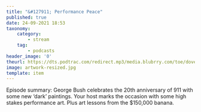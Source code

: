 ```yaml
---
title: "&#127911; Performance Peace"
published: true
date: 24-09-2021 18:53
taxonomy:
    category:
        - stream
    tag:
        - podcasts
header_image: '0'
theurl: https://dts.podtrac.com/redirect.mp3/media.blubrry.com/toe/dovetail.prxu.org/_/30/7508aa83-b393-441d-a734-f2b52a111c2f/toe_performancepeace911.mp3
image: artwork-resized.jpg
template: item
--- 
```

Episode summary: George Bush celebrates the 20th anniversary of 911 with some new ‘dark’ paintings. Your host marks the occasion with some high stakes performance art. Plus art lessons from the $150,000 banana.
